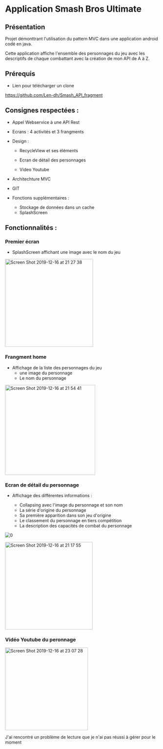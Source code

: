# Application Smash Bros Ultimate

## Présentation 

Projet démonttrant l'utilisation du pattern MVC dans une application android codé en java. 

Cette application affiche l'ensemble des personnages du jeu avec les descriptifs de chaque combattant 
avec la création de mon API de A à Z. 

## Prérequis 

* Lien pour télécharger un clone 

https://github.com/Len-dh/Smash_API_fragment

## Consignes respectées : 

* Appel Webservice à une API Rest 

* Ecrans : 4 activités et 3 frangments

* Design : 

  - RecycleView et ses éléments

  - Ecran de détail des personnages

  - Video Youtube

* Architechture MVC 

* GIT

* Fonctions supplémentaires :

  - Stockage de données dans un cache
  - SplashScreen

## Fonctionnalités : 

### Premier écran 

* SplashScreen affichant une image avec le nom du jeu 

<img width="288" alt="Screen Shot 2019-12-16 at 21 27 38" src="https://user-images.githubusercontent.com/43853135/70946676-e2f25f80-2057-11ea-83f7-6945ee448442.png">

### Frangment home 

* Affichage de la liste des personnages du jeu
  - une image du personnage
  - Le nom du personnage

<img width="295" alt="Screen Shot 2019-12-16 at 21 54 41" src="https://user-images.githubusercontent.com/43853135/70946814-28169180-2058-11ea-97a1-5d73e2efd3a2.png">


### Ecran de détail du personnage 

* Affichage des différentes informations : 

  - Collapsing avec l'image du personnage et son nom
  - La série d'origine du personnage
  - Sa première apparition dans son jeu d'origine
  - Le classement du personnage en tiers compétition
  - La description des capacités de combat du personnage

![0](https://user-images.githubusercontent.com/43853135/70946902-51cfb880-2058-11ea-84ef-a8ba49dd1c61.png)

<img width="287" alt="Screen Shot 2019-12-16 at 21 17 55" src="https://user-images.githubusercontent.com/43853135/70946980-79268580-2058-11ea-8dfb-f9b28b8b4aec.png">

### Vidéo Youtube du peronnage


<img width="271" alt="Screen Shot 2019-12-16 at 23 07 28" src="https://user-images.githubusercontent.com/43853135/70947330-344f1e80-2059-11ea-93d0-407f233a06c4.png">


J'ai rencontré un problème de lecture que je n'ai pas réussi à gérer pour le moment




